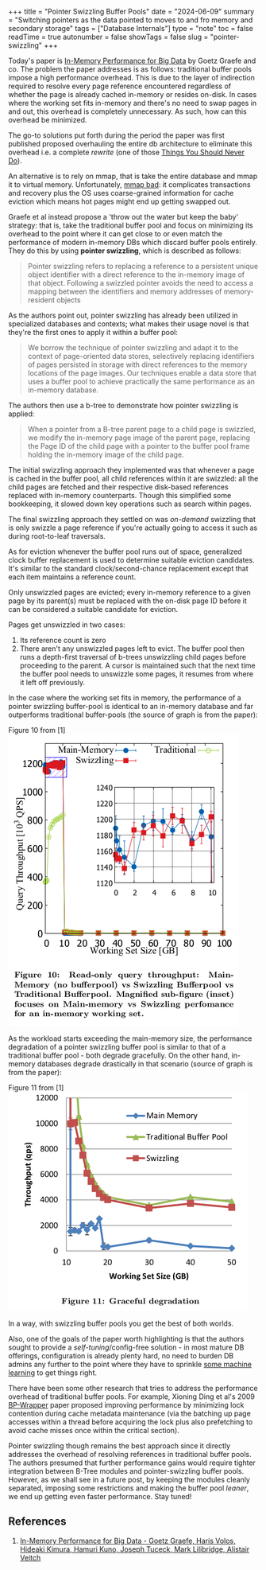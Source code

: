 +++
title = "Pointer Swizzling Buffer Pools"
date = "2024-06-09"
summary = "Switching pointers as the data pointed to moves to and fro memory and secondary storage"
tags = ["Database Internals"]
type = "note"
toc = false
readTime = true
autonumber = false
showTags = false
slug = "pointer-swizzling"
+++

Today's paper is
[In-Memory Performance for Big Data](https://www.vldb.org/pvldb/vol8/p37-graefe.pdf)
by Goetz Graefe and co. The problem the paper addresses is as follows:
traditional buffer pools impose a high performance overhead. This is due to the
layer of indirection required to resolve every page reference encountered
regardless of whether the page is already cached in-memory or resides on-disk.
In cases where the working set fits in-memory and there's no need to swap pages
in and out, this overhead is completely unnecessary. As such, how can this
overhead be minimized.

The go-to solutions put forth during the period the paper was first published
proposed overhauling the entire db architecture to eliminate this overhead i.e.
a complete _rewrite_ (one of those
[Things You Should Never Do](https://www.joelonsoftware.com/2000/04/06/things-you-should-never-do-part-i/)).

An alternative is to rely on mmap, that is take the entire database and mmap it
to virtual memory. Unfortunately,
[mmap bad](https://db.cs.cmu.edu/mmap-cidr2022/): it complicates transactions
and recovery plus the OS uses coarse-grained information for cache eviction
which means hot pages might end up getting swapped out.

Graefe et al instead propose a 'throw out the water but keep the baby' strategy:
that is, take the traditional buffer pool and focus on minimizing its overhead
to the point where it can get close to or even match the performance of modern
in-memory DBs which discard buffer pools entirely. They do this by using
**pointer swizzling**, which is described as follows:

> Pointer swizzling refers to replacing a reference to a persistent unique
> object identifier with a direct reference to the in-memory image of that
> object. Following a swizzled pointer avoids the need to access a mapping
> between the identifiers and memory addresses of memory-resident objects

As the authors point out, pointer swizzling has already been utilized in
specialized databases and contexts; what makes their usage novel is that they're
the first ones to apply it within a buffer pool:

> We borrow the technique of pointer swizzling and adapt it to the context of
> page-oriented data stores, selectively replacing identifiers of pages
> persisted in storage with direct references to the memory locations of the
> page images. Our techniques enable a data store that uses a buffer pool to
> achieve practically the same performance as an in-memory database.

The authors then use a b-tree to demonstrate how pointer swizzling is applied:

> When a pointer from a B-tree parent page to a child page is swizzled, we
> modify the in-memory page image of the parent page, replacing the Page ID of
> the child page with a pointer to the buffer pool frame holding the in-memory
> image of the child page.

The initial swizzling approach they implemented was that whenever a page is
cached in the buffer pool, all child references within it are swizzled: all the
child pages are fetched and their respective disk-based references replaced with
in-memory counterparts. Though this simplified some bookkeeping, it slowed down
key operations such as search within pages.

The final swizzling approach they settled on was _on-demand_ swizzling that is
only swizzle a page reference if you're actually going to access it such as
during root-to-leaf traversals.

As for eviction whenever the buffer pool runs out of space, generalized clock
buffer replacement is used to determine suitable eviction candidates. It's
similar to the standard clock/second-chance replacement except that each item
maintains a reference count.

Only unswizzled pages are evicted; every in-memory reference to a given page by
its parent(s) must be replaced with the on-disk page ID before it can be
considered a suitable candidate for eviction.

Pages get unswizzled in two cases:

1. Its reference count is zero
2. There aren't any unswizzled pages left to evict. The buffer pool then runs a
   depth-first traversal of b-trees unswizzling child pages before proceeding to
   the parent. A cursor is maintained such that the next time the buffer pool
   needs to unswizzle some pages, it resumes from where it left off previously.

In the case where the working set fits in memory, the performance of a pointer
swizzling buffer-pool is identical to an in-memory database and far outperforms
traditional buffer-pools (the source of graph is from the paper):

Figure 10 from [1] ![Figure 10](images/figure_10.png)

As the workload starts exceeding the main-memory size, the performance
degradation of a pointer swizzling buffer pool is similar to that of a
traditional buffer pool - both degrade gracefully. On the other hand, in-memory
databases degrade drastically in that scenario (source of graph is from the
paper):

Figure 11 from [1] ![Figure 11](images/figure_11.png)

In a way, with swizzling buffer pools you get the best of both worlds.

Also, one of the goals of the paper worth highlighting is that the authors
sought to provide a _self-tuning_/config-free solution - in most mature DB
offerings, configuration is already plenty hard, no need to burden DB admins any
further to the point where they have to sprinkle
[some machine learning](https://ottertune.com/blog/ottertune-explained-in-five-minutes)
to get things right.

There have been some other research that tries to address the performance
overhead of traditional buffer pools. For example, Xioning Ding et al's 2009
[BP-Wrapper](https://ieeexplore.ieee.org/document/4812418) paper proposed
improving performance by minimizing lock contention during cache metadata
maintenance (via the batching up page accesses within a thread before acquiring
the lock plus also prefetching to avoid cache misses once within the critical
section).

Pointer swizzling though remains the best approach since it directly addresses
the overhead of resolving references in traditional buffer pools. The authors
presumed that further performance gains would require tighter integration
between B-Tree modules and pointer-swizzling buffer pools. However, as we shall
see in a future post, by keeping the modules cleanly separated, imposing some
restrictions and making the buffer pool _leaner_, we end up getting even faster
performance. Stay tuned!

## References

1. [In-Memory Performance for Big Data - Goetz Graefe, Haris Volos, Hideaki
   Kimura, Hamuri Kuno, Joseph Tuceck, Mark Lilibridge, Alistair Veitch](https://www.vldb.org/pvldb/vol8/p37-graefe.pdf)
